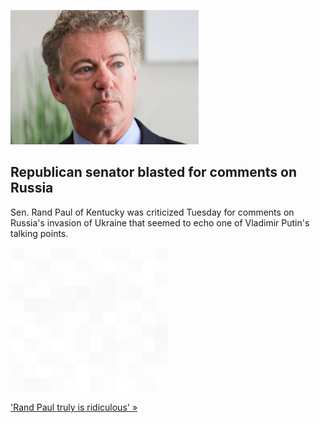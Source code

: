 
![Republican senator blasted for comments on Russia](./20220427115833.png)
## Republican senator blasted for comments on Russia

Sen. Rand Paul of Kentucky was criticized Tuesday for comments on Russia's invasion of Ukraine that seemed to echo one of Vladimir Putin's talking points.

![pic](../square_bg.png)

['Rand Paul truly is ridiculous' »](https://www.yahoo.com/news/ridiculous-rand-pauls-comments-russias-211011961.html)
